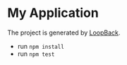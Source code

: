 # My Application

The project is generated by [LoopBack](http://loopback.io).

* run `npm install`
* run `npm test`
